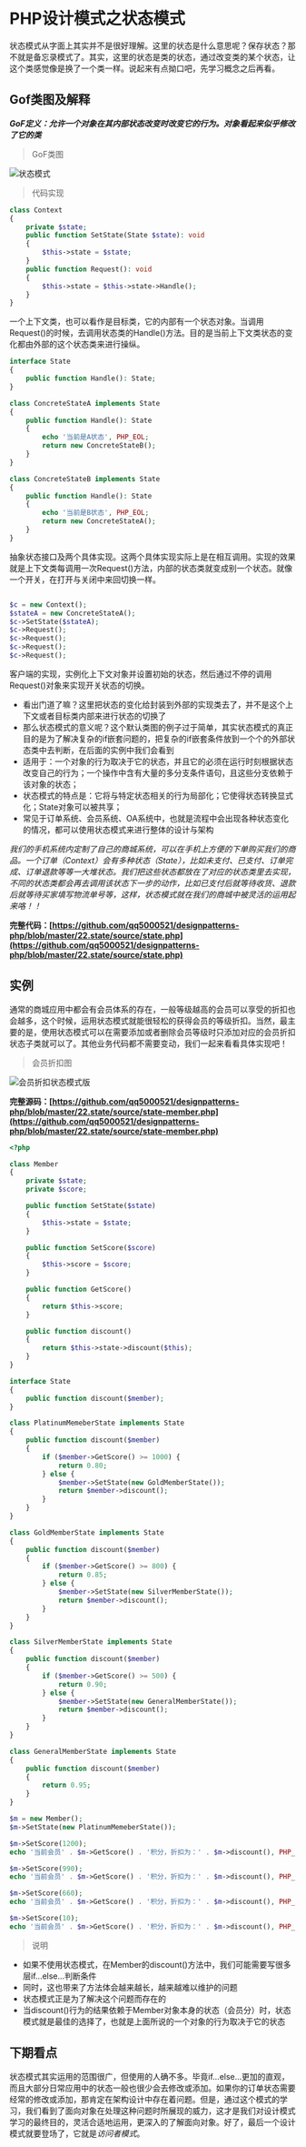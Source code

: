 # PHP设计模式之状态模式

状态模式从字面上其实并不是很好理解。这里的状态是什么意思呢？保存状态？那不就是备忘录模式了。其实，这里的状态是类的状态，通过改变类的某个状态，让这个类感觉像是换了一个类一样。说起来有点拗口吧，先学习概念之后再看。

## Gof类图及解释

***GoF定义：允许一个对象在其内部状态改变时改变它的行为。对象看起来似乎修改了它的类***

> GoF类图

![状态模式](https://raw.githubusercontent.com/qq5000521/designpatterns-php/master/22.state/img/state.jpg)


> 代码实现

```php
class Context
{
    private $state;
    public function SetState(State $state): void
    {
        $this->state = $state;
    }
    public function Request(): void
    {
        $this->state = $this->state->Handle();
    }
}
```

一个上下文类，也可以看作是目标类，它的内部有一个状态对象。当调用Request()的时候，去调用状态类的Handle()方法。目的是当前上下文类状态的变化都由外部的这个状态类来进行操纵。

```php
interface State
{
    public function Handle(): State;
}

class ConcreteStateA implements State
{
    public function Handle(): State
    {
        echo '当前是A状态', PHP_EOL;
        return new ConcreteStateB();
    }
}

class ConcreteStateB implements State
{
    public function Handle(): State
    {
        echo '当前是B状态', PHP_EOL;
        return new ConcreteStateA();
    }
}
```

抽象状态接口及两个具体实现。这两个具体实现实际上是在相互调用。实现的效果就是上下文类每调用一次Request()方法，内部的状态类就变成别一个状态。就像一个开关，在打开与关闭中来回切换一样。

```php

$c = new Context();
$stateA = new ConcreteStateA();
$c->SetState($stateA);
$c->Request();
$c->Request();
$c->Request();
$c->Request();

```

客户端的实现，实例化上下文对象并设置初始的状态，然后通过不停的调用Request()对象来实现开关状态的切换。

- 看出门道了嘛？这里把状态的变化给封装到外部的实现类去了，并不是这个上下文或者目标类内部来进行状态的切换了
- 那么状态模式的意义呢？这个默认类图的例子过于简单，其实状态模式的真正目的是为了解决复杂的if嵌套问题的，把复杂的if嵌套条件放到一个个的外部状态类中去判断，在后面的实例中我们会看到
- 适用于：一个对象的行为取决于它的状态，并且它的必须在运行时刻根据状态改变自己的行为；一个操作中含有大量的多分支条件语句，且这些分支依赖于该对象的状态；
- 状态模式的特点是：它将与特定状态相关的行为局部化；它使得状态转换显式化；State对象可以被共享；
- 常见于订单系统、会员系统、OA系统中，也就是流程中会出现各种状态变化的情况，都可以使用状态模式来进行整体的设计与架构

*我们的手机系统内定制了自己的商城系统，可以在手机上方便的下单购买我们的商品。一个订单（Context）会有多种状态（State），比如未支付、已支付、订单完成、订单退款等等一大堆状态。我们把这些状态都放在了对应的状态类里去实现，不同的状态类都会再去调用该状态下一步的动作，比如已支付后就等待收货、退款后就等待买家填写物流单号等，这样，状态模式就在我们的商城中被灵活的运用起来咯！！*

**完整代码：[https://github.com/qq5000521/designpatterns-php/blob/master/22.state/source/state.php](https://github.com/qq5000521/designpatterns-php/blob/master/22.state/source/state.php)**

## 实例

通常的商城应用中都会有会员体系的存在，一般等级越高的会员可以享受的折扣也会越多，这个时候，运用状态模式就能很轻松的获得会员的等级折扣。当然，最主要的是，使用状态模式可以在需要添加或者删除会员等级时只添加对应的会员折扣状态子类就可以了。其他业务代码都不需要变动，我们一起来看看具体实现吧！

> 会员折扣图

![会员折扣状态模式版](https://raw.githubusercontent.com/qq5000521/designpatterns-php/master/22.state/img/state-member.jpg)


**完整源码：[https://github.com/qq5000521/designpatterns-php/blob/master/22.state/source/state-member.php](https://github.com/qq5000521/designpatterns-php/blob/master/22.state/source/state-member.php)**

```php
<?php

class Member
{
    private $state;
    private $score;

    public function SetState($state)
    {
        $this->state = $state;
    }

    public function SetScore($score)
    {
        $this->score = $score;
    }

    public function GetScore()
    {
        return $this->score;
    }

    public function discount()
    {
        return $this->state->discount($this);
    }
}

interface State
{
    public function discount($member);
}

class PlatinumMemeberState implements State
{
    public function discount($member)
    {
        if ($member->GetScore() >= 1000) {
            return 0.80;
        } else {
            $member->SetState(new GoldMemberState());
            return $member->discount();
        }
    }
}

class GoldMemberState implements State
{
    public function discount($member)
    {
        if ($member->GetScore() >= 800) {
            return 0.85;
        } else {
            $member->SetState(new SilverMemberState());
            return $member->discount();
        }
    }
}

class SilverMemberState implements State
{
    public function discount($member)
    {
        if ($member->GetScore() >= 500) {
            return 0.90;
        } else {
            $member->SetState(new GeneralMemberState());
            return $member->discount();
        }
    }
}

class GeneralMemberState implements State
{
    public function discount($member)
    {
        return 0.95;
    }
}

$m = new Member();
$m->SetState(new PlatinumMemeberState());

$m->SetScore(1200);
echo '当前会员' . $m->GetScore() . '积分，折扣为：' . $m->discount(), PHP_EOL;

$m->SetScore(990);
echo '当前会员' . $m->GetScore() . '积分，折扣为：' . $m->discount(), PHP_EOL;

$m->SetScore(660);
echo '当前会员' . $m->GetScore() . '积分，折扣为：' . $m->discount(), PHP_EOL;

$m->SetScore(10);
echo '当前会员' . $m->GetScore() . '积分，折扣为：' . $m->discount(), PHP_EOL;

```

> 说明

- 如果不使用状态模式，在Member的discount()方法中，我们可能需要写很多层if...else...判断条件
- 同时，这也带来了方法体会越来越长，越来越难以维护的问题
- 状态模式正是为了解决这个问题而存在的
- 当discount()行为的结果依赖于Member对象本身的状态（会员分）时，状态模式就是最佳的选择了，也就是上面所说的一个对象的行为取决于它的状态

## 下期看点

状态模式其实运用的范围很广，但使用的人确不多。毕竟if...else...更加的直观，而且大部分日常应用中的状态一般也很少会去修改或添加。如果你的订单状态需要经常的修改或添加，那肯定在架构设计中存在着问题。但是，通过这个模式的学习，我们看到了面向对象在处理这种问题时所展现的威力，这才是我们对设计模式学习的最终目的，灵活合适地运用，更深入的了解面向对象。好了，最后一个设计模式就要登场了，它就是*访问者模式*。
